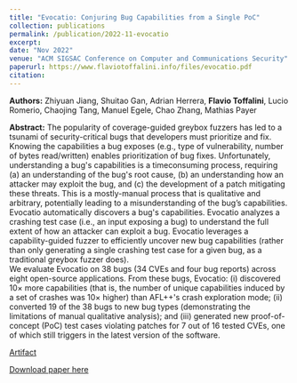 ```yaml
---
title: "Evocatio: Conjuring Bug Capabilities from a Single PoC"
collection: publications
permalink: /publication/2022-11-evocatio
excerpt:
date: "Nov 2022"
venue: "ACM SIGSAC Conference on Computer and Communications Security"
paperurl: https://www.flaviotoffalini.info/files/evocatio.pdf
citation:
---
```


**Authors:** Zhiyuan Jiang, Shuitao Gan, Adrian Herrera, **Flavio Toffalini**, Lucio Romerio, Chaojing Tang, Manuel Egele, Chao Zhang, Mathias Payer

**Abstract:** The popularity of coverage-guided greybox fuzzers has led to a tsunami of security-critical bugs that developers must prioritize and fix. Knowing the capabilities a bug exposes (e.g., type of vulnerability, number of bytes read/written) enables prioritization of bug fixes. Unfortunately, understanding a bug's capabilities is a timeconsuming process, requiring (a) an understanding of the bug's root cause, (b) an understanding how an attacker may exploit the bug, and (c) the development of a patch mitigating these threats. This is a mostly-manual process that is qualitative and arbitrary, potentially leading to a misunderstanding of the bug’s capabilities.  
Evocatio automatically discovers a bug's capabilities. Evocatio analyzes a crashing test case (i.e., an input exposing a bug) to understand the full extent of how an attacker can exploit a bug. Evocatio leverages a capability-guided fuzzer to efficiently uncover new bug capabilities (rather than only generating a single crashing test case for a given bug, as a traditional greybox fuzzer does).  
We evaluate Evocatio on 38 bugs (34 CVEs and four bug reports) across eight open-source applications. From these bugs, Evocatio: (i) discovered 10× more capabilities (that is, the number of unique capabilities induced by a set of crashes was 10× higher) than AFL++'s crash exploration mode; (ii) converted 19 of the 38 bugs to new bug types (demonstrating the limitations of manual qualitative analysis); and (iii) generated new proof-of-concept (PoC) test cases violating patches for 7 out of 16 tested CVEs, one of which still triggers in the latest version of the software.

[Artifact](https://github.com/HexHive/Evocatio)

[Download paper here](https://www.flaviotoffalini.info/files/evocatio.pdf)
